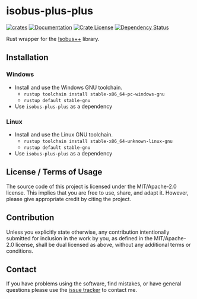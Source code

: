 # isobus-plus-plus

[![crates](https://img.shields.io/crates/v/isobus-plus-plus.svg)](https://crates.io/crates/isobus-plus-plus)
[![Documentation](https://img.shields.io/docsrs/isobus-plus-plus.svg)](https://docs.rs/isobus-plus-plus)
[![Crate License](https://img.shields.io/crates/l/isobus-plus-plus.svg)](https://crates.io/crates/isobus-plus-plus)
[![Dependency Status](https://deps.rs/repo/github/Thom-de-Jong/isobus-plus-plus/status.svg)](https://deps.rs/repo/github/Thom-de-Jong/isobus-plus-plus)

Rust wrapper for the [Isobus++](https://github.com/ad3154/Isobus-plus-plus) library.

## Installation

### Windows

- Install and use the Windows GNU toolchain.
  - `rustup toolchain install stable-x86_64-pc-windows-gnu`
  - `rustup default stable-gnu`
- Use `isobus-plus-plus` as a dependency

### Linux

- Install and use the Linux GNU toolchain.
  - `rustup toolchain install stable-x86_64-unknown-linux-gnu`
  - `rustup default stable-gnu`
- Use `isobus-plus-plus` as a dependency

## License / Terms of Usage

The source code of this project is licensed under the MIT/Apache-2.0 license. This implies that you are free to use, share, and adapt it. However, please give appropriate credit by citing the project.

## Contribution

Unless you explicitly state otherwise, any contribution intentionally submitted for inclusion in the work by you, as defined in the MIT/Apache-2.0 license, shall be dual licensed as above, without any additional terms or conditions.

## Contact

If you have problems using the software, find mistakes, or have general questions please use the [issue tracker](https://github.com/Thom-de-Jong/isobus-plus-plus/issues) to contact me.
